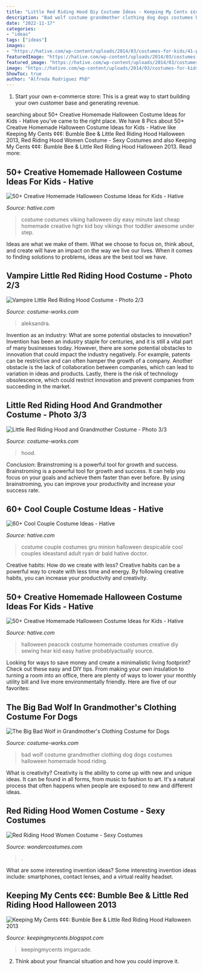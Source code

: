 ```yaml
---
title: "Little Red Riding Hood Diy Costume Ideas - Keeping My Cents ¢¢¢: Bumble Bee &amp; Little Red Riding Hood Halloween 2013"
description: "Bad wolf costume grandmother clothing dog dogs costumes halloween homemade hood riding"
date: "2022-11-17"
categories:
- "ideas"
tags: ["ideas"]
images:
- "https://hative.com/wp-content/uploads/2014/03/costumes-for-kids/41-peacock-kid-costume-idea.jpg"
featuredImage: "https://hative.com/wp-content/uploads/2014/03/costumes-for-kids/14-viking-kid-costume-idea.jpg"
featured_image: "https://hative.com/wp-content/uploads/2014/03/costumes-for-kids/14-viking-kid-costume-idea.jpg"
image: "https://hative.com/wp-content/uploads/2014/03/costumes-for-kids/41-peacock-kid-costume-idea.jpg"
ShowToc: true
author: "Alfreda Rodriguez PhD"
---
```



1. Start your own e-commerce store: This is a great way to start building your own customer base and generating revenue.

	

		
searching about 50+ Creative Homemade Halloween Costume Ideas for Kids - Hative you've came to the right place. We have 8 Pics about 50+ Creative Homemade Halloween Costume Ideas for Kids - Hative like Keeping My Cents ¢¢¢: Bumble Bee &amp; Little Red Riding Hood Halloween 2013, Red Riding Hood Women Costume - Sexy Costumes and also Keeping My Cents ¢¢¢: Bumble Bee &amp; Little Red Riding Hood Halloween 2013. Read more:
		
    
## 50+ Creative Homemade Halloween Costume Ideas For Kids - Hative

<img loading=lazy src="https://hative.com/wp-content/uploads/2014/03/costumes-for-kids/14-viking-kid-costume-idea.jpg" onerror="this.onerror=null;this.src='https://tse1.mm.bing.net/th?id=OIP.kBJraeWhzDVoJBml9cWY9gHaKN&amp;pid=15.1';" alt="50+ Creative Homemade Halloween Costume Ideas for Kids - Hative">

_Source: hative.com_

>costume costumes viking halloween diy easy minute last cheap homemade creative hgtv kid boy vikings thor toddler awesome under step. 

	

Ideas are what we make of them. What we choose to focus on, think about, and create will have an impact on the way we live our lives. When it comes to finding solutions to problems, ideas are the best tool we have.

    
## Vampire Little Red Riding Hood Costume - Photo 2/3

<img loading=lazy src="https://photos.costume-works.com/full/vampire_little_red_riding_hood1.jpg" onerror="this.onerror=null;this.src='https://tse4.mm.bing.net/th?id=OIP.w0XEpi7A-UruAEF65az0KwHaJ4&amp;pid=15.1';" alt="Vampire Little Red Riding Hood Costume - Photo 2/3">

_Source: costume-works.com_

>aleksandra. 

	

Invention as an industry: What are some potential obstacles to innovation?
Invention has been an industry staple for centuries, and it is still a vital part of many businesses today. However, there are some potential obstacles to innovation that could impact the industry negatively. For example, patents can be restrictive and can often hamper the growth of a company. Another obstacle is the lack of collaboration between companies, which can lead to variation in ideas and products. Lastly, there is the risk of technology obsolescence, which could restrict innovation and prevent companies from succeeding in the market.

    
## Little Red Riding Hood And Grandmother Costume - Photo 3/3

<img loading=lazy src="https://photos.costume-works.com/full/little_red_riding_hood_and_grandmother2.jpg" onerror="this.onerror=null;this.src='https://tse4.mm.bing.net/th?id=OIP.17z21iCMgdgz-2CzQBC4uwHaLH&amp;pid=15.1';" alt="Little Red Riding Hood and Grandmother Costume - Photo 3/3">

_Source: costume-works.com_

>hood. 

	

Conclusion: Brainstroming is a powerful tool for growth and success.
Brainstroming is a powerful tool for growth and success. It can help you focus on your goals and achieve them faster than ever before. By using brainstroming, you can improve your productivity and increase your success rate.

    
## 60+ Cool Couple Costume Ideas - Hative

<img loading=lazy src="https://hative.com/wp-content/uploads/2016/10/couple-costumes/1-couple-costume-ideas-1.jpg" onerror="this.onerror=null;this.src='https://tse4.mm.bing.net/th?id=OIP._PKgDwptuZ6FnDgRyA4hDgHaLH&amp;pid=15.1';" alt="60+ Cool Couple Costume Ideas - Hative">

_Source: hative.com_

>costume couple costumes gru minion halloween despicable cool couples ideastand adult ryan dr bald hative doctor. 

	

Creative habits: How do we create with less?
Creative habits can be a powerful way to create with less time and energy. By following creative habits, you can increase your productivity and creativity.

    
## 50+ Creative Homemade Halloween Costume Ideas For Kids - Hative

<img loading=lazy src="https://hative.com/wp-content/uploads/2014/03/costumes-for-kids/41-peacock-kid-costume-idea.jpg" onerror="this.onerror=null;this.src='https://tse2.mm.bing.net/th?id=OIP.2IHJ8w40XJ8z_8_69My0ggHaLH&amp;pid=15.1';" alt="50+ Creative Homemade Halloween Costume Ideas for Kids - Hative">

_Source: hative.com_

>halloween peacock costume homemade costumes creative diy sewing hear kid easy hative probablyactually source. 

	

Looking for ways to save money and create a minimalistic living footprint? Check out these easy and DIY tips. From making your own insulation to turning a room into an office, there are plenty of ways to lower your monthly utility bill and live more environmentally friendly. Here are five of our favorites: 

    
## The Big Bad Wolf In Grandmother&#039;s Clothing Costume For Dogs

<img loading=lazy src="http://photos.costume-works.com/full/the_big_bad_wolf.jpg" onerror="this.onerror=null;this.src='https://tse2.mm.bing.net/th?id=OIP.bhT3x7nx4wio6wQSnsczBAHaFT&amp;pid=15.1';" alt="The Big Bad Wolf in Grandmother&#039;s Clothing Costume for Dogs">

_Source: costume-works.com_

>bad wolf costume grandmother clothing dog dogs costumes halloween homemade hood riding. 

	

What is creativity?
Creativity is the ability to come up with new and unique ideas. It can be found in all forms, from music to fashion to art. It's a natural process that often happens when people are exposed to new and different ideas.

    
## Red Riding Hood Women Costume - Sexy Costumes

<img loading=lazy src="https://img.wondercostumes.com/products/16-3/red-riding-hood-women-costume.jpg" onerror="this.onerror=null;this.src='https://tse3.mm.bing.net/th?id=OIP.FZNATAYuzqrV0rUHGuRkdQHaKX&amp;pid=15.1';" alt="Red Riding Hood Women Costume - Sexy Costumes">

_Source: wondercostumes.com_

>. 

	

What are some interesting invention ideas?
Some interesting invention ideas include: smartphones, contact lenses, and a virtual reality headset.

    
## Keeping My Cents ¢¢¢: Bumble Bee &amp; Little Red Riding Hood Halloween 2013

<img loading=lazy src="https://2.bp.blogspot.com/-yM8EK7wI0os/UoT0YIuUvjI/AAAAAAAADjI/hIm8BP9yZtQ/s1600/Payton+in+red+riding+hood+costume.JPG" onerror="this.onerror=null;this.src='https://tse1.mm.bing.net/th?id=OIP.taciUReDCpDj50DJcupR3gHaLH&amp;pid=15.1';" alt="Keeping My Cents ¢¢¢: Bumble Bee &amp; Little Red Riding Hood Halloween 2013">

_Source: keepingmycents.blogspot.com_

>keepingmycents imgarcade. 

	

2. Think about your financial situation and how you could improve it.

